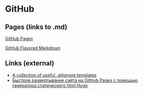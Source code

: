 GitHub
======

Pages (links to .md)
-----

[GitHub Pages](./github/pages)

[GitHub Flavored Markdown](./github/gfm)

Links (external)
-----

- [A collection of useful .gitignore templates](https://github.com/github/gitignore)
- [Быстрое развертывание сайта на GitHub Pages с помощью генератора статического html Hugo](https://andrdi.com/blog/byistroe-razvertyivanie-sajta-na-github-pages-s-pomoshhyu-generatora-staticheskogo-html-hugo.html)

